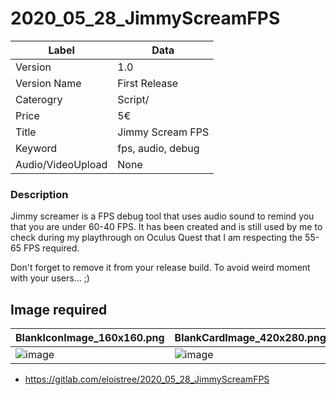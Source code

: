 # 2020_05_28_JimmyScreamFPS
Label | Data
-|-
 Version | 1.0  
 Version Name |  First Release  
 Caterogry |  Script/
 Price |  5€ 
 Title |  Jimmy Scream FPS
 Keyword |   fps, audio, debug
 Audio/VideoUpload |  None

### Description
Jimmy screamer is a FPS debug tool that uses audio sound to remind you that you are under 60-40 FPS. It has been created and is still used by me to check during my playthrough on Oculus Quest  that I am respecting the 55-65 FPS required.  

Don't forget to remove it from your release build. To avoid weird moment with your users... ;)  


## Image required 

BlankIconImage_160x160.png | BlankCardImage_420x280.png | BlankCoverImage_1950x1300.jpg | BlankSocialMediaImage_1200x630.jpg | BlankScreenshots_width1200.png
-|-|-|-|-  
![image](https://user-images.githubusercontent.com/20149493/132104077-d0558396-df74-4d55-a3d4-66eaa6ab6de2.png)| ![image](https://user-images.githubusercontent.com/20149493/132104069-02fc65cb-a913-4cb1-a6be-eb86ccd5f637.png) | ![image](https://user-images.githubusercontent.com/20149493/132104073-cb628292-013e-467b-8858-d3e8ff807595.png) |![image](https://user-images.githubusercontent.com/20149493/132104088-a7b52c53-81c5-43cd-b672-bd677f27dff1.png)| ![image](https://user-images.githubusercontent.com/20149493/132104080-5b8c92ad-3f32-4d74-bfa3-8c017bc4cf07.png) 

- https://gitlab.com/eloistree/2020_05_28_JimmyScreamFPS

